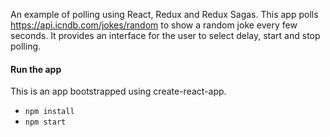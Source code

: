 An example of polling using React, Redux and Redux Sagas. This app polls https://api.icndb.com/jokes/random to show a random joke every few seconds. It provides an interface for the user to select delay, start and stop polling.

#### Run the app

This is an app bootstrapped using create-react-app.

* `npm install`
* `npm start`
